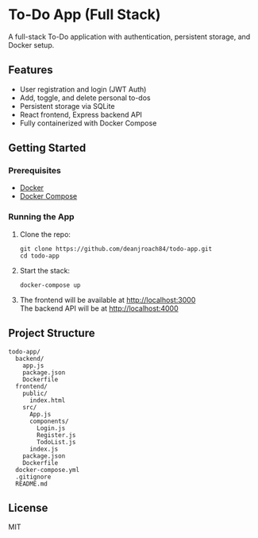 # To-Do App (Full Stack)

A full-stack To-Do application with authentication, persistent storage, and Docker setup.

## Features

- User registration and login (JWT Auth)
- Add, toggle, and delete personal to-dos
- Persistent storage via SQLite
- React frontend, Express backend API
- Fully containerized with Docker Compose

## Getting Started

### Prerequisites

- [Docker](https://www.docker.com/get-started)
- [Docker Compose](https://docs.docker.com/compose/)

### Running the App

1. Clone the repo:

   ```
   git clone https://github.com/deanjroach84/todo-app.git
   cd todo-app
   ```

2. Start the stack:

   ```
   docker-compose up
   ```

3. The frontend will be available at [http://localhost:3000](http://localhost:3000)  
   The backend API will be at [http://localhost:4000](http://localhost:4000)

## Project Structure

```
todo-app/
  backend/
    app.js
    package.json
    Dockerfile
  frontend/
    public/
      index.html
    src/
      App.js
      components/
        Login.js
        Register.js
        TodoList.js
      index.js
    package.json
    Dockerfile
  docker-compose.yml
  .gitignore
  README.md
```

## License

MIT
